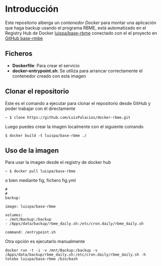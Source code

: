 # Introducción

Este repositorio alberga un *contenedor Docker* para montar una aplicación que haga backup usando el programa RBME, está automatizado en el Registry Hub de Docker [luispa/base-rbme](https://registry.hub.docker.com/u/luispa/base-rbme/) conectado con el el proyecto en [GitHub base-rmbe](https://github.com/LuisPalacios/base-rbme)


## Ficheros

* **Dockerfile**: Para crear el servicio
* **docker-entrypoint.sh**: Se utiliza para arrancar correctamente el contenedor creado con esta imagen

## Clonar el repositorio

Este es el comando a ejecutar para clonar el repositorio desde GitHub y poder trabajar con él directamente

    ~ $ clone https://github.com/LuisPalacios/docker-rbme.git

Luego puedes crear la imagen localmente con el siguiente comando

    $ docker build -t luispa/base-rbme ./


## Uso de la imagen

Para usar la imagen desde el registry de docker hub

    ~ $ docker pull luispa/base-rbme

o bien mediante fig, fichero fig.yml

    #
    #
    backup:

    image: luispa/base-rbme

    volumes:
    - /mnt/Backup:/backup
    - /Apps/data/backup/rbme_daily.sh:/etc/cron.daily/rbme_daily.sh

    command: /entrypoint.sh

Otra opción es ejecutarlo manualmente

    docker run -t -i -v /mnt/Backup:/backup -v /Apps/data/backup/rbme_daily.sh:/etc/cron.daily/rbme_daily.sh -h totobo luispa/base-rbme /bin/bash
    
